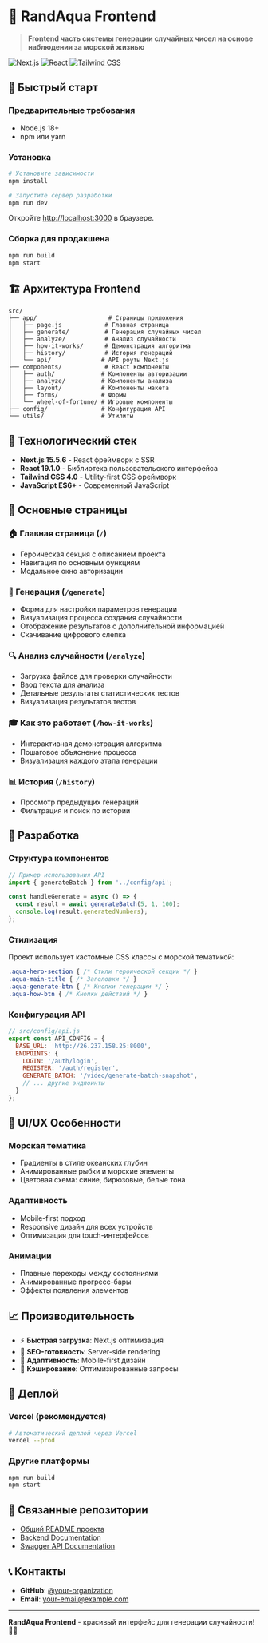 # 🎨 RandAqua Frontend

> **Frontend часть системы генерации случайных чисел на основе наблюдения за морской жизнью**

[![Next.js](https://img.shields.io/badge/Next.js-15.5.6-black)](https://nextjs.org/)
[![React](https://img.shields.io/badge/React-19.1.0-blue)](https://reactjs.org/)
[![Tailwind CSS](https://img.shields.io/badge/Tailwind_CSS-4.0-38B2AC)](https://tailwindcss.com/)

## 🚀 Быстрый старт

### Предварительные требования

- Node.js 18+ 
- npm или yarn

### Установка

```bash
# Установите зависимости
npm install

# Запустите сервер разработки
npm run dev
```

Откройте [http://localhost:3000](http://localhost:3000) в браузере.

### Сборка для продакшена

```bash
npm run build
npm start
```

## 🏗️ Архитектура Frontend

```
src/
├── app/                    # Страницы приложения
│   ├── page.js            # Главная страница
│   ├── generate/          # Генерация случайных чисел
│   ├── analyze/           # Анализ случайности
│   ├── how-it-works/      # Демонстрация алгоритма
│   ├── history/           # История генераций
│   └── api/              # API роуты Next.js
├── components/            # React компоненты
│   ├── auth/             # Компоненты авторизации
│   ├── analyze/          # Компоненты анализа
│   ├── layout/           # Компоненты макета
│   ├── forms/            # Формы
│   └── wheel-of-fortune/ # Игровые компоненты
├── config/               # Конфигурация API
└── utils/                # Утилиты
```

## 🎨 Технологический стек

- **Next.js 15.5.6** - React фреймворк с SSR
- **React 19.1.0** - Библиотека пользовательского интерфейса
- **Tailwind CSS 4.0** - Utility-first CSS фреймворк
- **JavaScript ES6+** - Современный JavaScript

## 📱 Основные страницы

### 🏠 Главная страница (`/`)
- Героическая секция с описанием проекта
- Навигация по основным функциям
- Модальное окно авторизации

### 🎲 Генерация (`/generate`)
- Форма для настройки параметров генерации
- Визуализация процесса создания случайности
- Отображение результатов с дополнительной информацией
- Скачивание цифрового слепка

### 🔍 Анализ случайности (`/analyze`)
- Загрузка файлов для проверки случайности
- Ввод текста для анализа
- Детальные результаты статистических тестов
- Визуализация результатов тестов

### 🎓 Как это работает (`/how-it-works`)
- Интерактивная демонстрация алгоритма
- Пошаговое объяснение процесса
- Визуализация каждого этапа генерации

### 📊 История (`/history`)
- Просмотр предыдущих генераций
- Фильтрация и поиск по истории

## 🔧 Разработка

### Структура компонентов

```javascript
// Пример использования API
import { generateBatch } from '../config/api';

const handleGenerate = async () => {
  const result = await generateBatch(5, 1, 100);
  console.log(result.generatedNumbers);
};
```

### Стилизация

Проект использует кастомные CSS классы с морской тематикой:

```css
.aqua-hero-section { /* Стили героической секции */ }
.aqua-main-title { /* Заголовки */ }
.aqua-generate-btn { /* Кнопки генерации */ }
.aqua-how-btn { /* Кнопки действий */ }
```

### Конфигурация API

```javascript
// src/config/api.js
export const API_CONFIG = {
  BASE_URL: 'http://26.237.158.25:8000',
  ENDPOINTS: {
    LOGIN: '/auth/login',
    REGISTER: '/auth/register',
    GENERATE_BATCH: '/video/generate-batch-snapshot',
    // ... другие эндпоинты
  }
};
```

## 🎨 UI/UX Особенности

### Морская тематика
- Градиенты в стиле океанских глубин
- Анимированные рыбки и морские элементы
- Цветовая схема: синие, бирюзовые, белые тона

### Адаптивность
- Mobile-first подход
- Responsive дизайн для всех устройств
- Оптимизация для touch-интерфейсов

### Анимации
- Плавные переходы между состояниями
- Анимированные прогресс-бары
- Эффекты появления элементов

## 📈 Производительность

- ⚡ **Быстрая загрузка**: Next.js оптимизация
- 🎯 **SEO-готовность**: Server-side rendering
- 📱 **Адаптивность**: Mobile-first дизайн
- 🔄 **Кэширование**: Оптимизированные запросы

## 🚀 Деплой

### Vercel (рекомендуется)
```bash
# Автоматический деплой через Vercel
vercel --prod
```

### Другие платформы
```bash
npm run build
npm start
```

## 🔗 Связанные репозитории

- [Общий README проекта](../README.md)
- [Backend Documentation](../backend/README.md)
- [Swagger API Documentation](http://26.237.158.25:8000/docs)

## 📞 Контакты

- **GitHub**: [@your-organization](https://github.com/your-organization)
- **Email**: your-email@example.com

---

**RandAqua Frontend** - красивый интерфейс для генерации случайности! 🎨✨